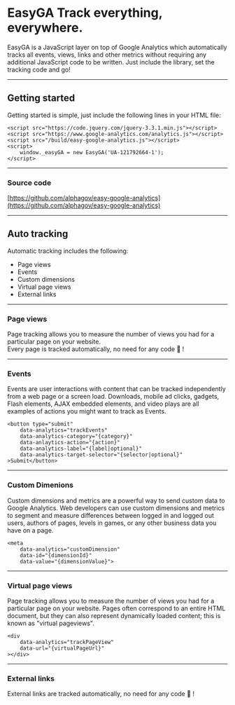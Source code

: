 # EasyGA Track everything, everywhere.

EasyGA is a JavaScript layer on top of Google Analytics which automatically tracks all events, views, links and other metrics without requiring any additional JavaScript code to be written. Just include the library, set the tracking code and go!

---

## Getting started

Getting started is simple, just include the following lines in your HTML file:

    <script src="https://code.jquery.com/jquery-3.3.1.min.js"></script>
    <script src="https://www.google-analytics.com/analytics.js"></script>
    <script src="/build/easy-google-analytics.js"></script>
    <script>
        window._easyGA = new EasyGA('UA-121792664-1');
    </script> 
    
---

### Source code

[https://github.com/alphagov/easy-google-analytics](https://github.com/alphagov/easy-google-analytics)

---

## Auto tracking

Automatic tracking includes the following:

*   Page views
*   Events
*   Custom dimensions
*   Virtual page views
*   External links

---

### Page views

Page tracking allows you to measure the number of views you had for a particular page on your website.  
Every page is tracked automatically, no need for any code 🎉 !

---

### Events

Events are user interactions with content that can be tracked independently from a web page or a screen load. Downloads, mobile ad clicks, gadgets, Flash elements, AJAX embedded elements, and video plays are all examples of actions you might want to track as Events.

    <button type="submit" 
        data-analytics="trackEvents" 
        data-analytics-category="{category}"
        data-anlaytics-action="{action}"
        data-analytics-label="{label|optional}"
        data-analytics-target-selector="{selector|optional}"
    >Submit</button> 
        
---

### Custom Dimenions

Custom dimensions and metrics are a powerful way to send custom data to Google Analytics. Web developers can use custom dimensions and metrics to segment and measure differences between logged in and logged out users, authors of pages, levels in games, or any other business data you have on a page.

    <meta 
        data-analytics="customDimension" 
        data-id="{dimensionId}"
        data-value="{dimensionValue}"> 
        

---

### Virtual page views

Page tracking allows you to measure the number of views you had for a particular page on your website. Pages often correspond to an entire HTML document, but they can also represent dynamically loaded content; this is known as "virtual pageviews".

    <div 
        data-analytics="trackPageView" 
        data-url="{virtualPageUrl}" 
    ></div> 
        
---

### External links

External links are tracked automatically, no need for any code 🎉 !
